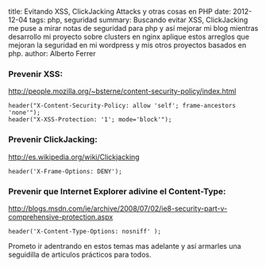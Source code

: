 title: Evitando XSS, ClickJacking Attacks y otras cosas en PHP
date: 2012-12-04
tags: php, seguridad
summary: Buscando evitar XSS, ClickJacking me puse a mirar notas de seguridad para php y así mejorar mi blog mientras desarrollo mi proyecto sobre clusters en nginx aplique estos arreglos que mejoran la seguridad en mi wordpress y mis otros proyectos basados en php.
author: Alberto Ferrer

### Prevenir XSS:

http://people.mozilla.org/~bsterne/content-security-policy/index.html

```
header("X-Content-Security-Policy: allow 'self'; frame-ancestors 'none'");
header("X-XSS-Protection: '1'; mode='block'");
```

### Prevenir ClickJacking:

http://es.wikipedia.org/wiki/Clickjacking

```
header('X-Frame-Options: DENY');
```

### Prevenir que Internet Explorer adivine el Content-Type:

http://blogs.msdn.com/ie/archive/2008/07/02/ie8-security-part-v-comprehensive-protection.aspx

```
header('X-Content-Type-Options: nosniff' );
```

Prometo ir adentrando en estos temas mas adelante y así armarles una seguidilla de artículos prácticos para todos.